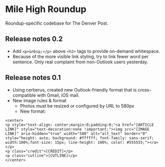 # Mile High Roundup

Roundup-specific codebase for The Denver Post.

## Release notes 0.2

+ Add `<p>&nbsp;</p>` above `<h2>` tags to provide on-demand whitespace.
+ Because of the more visible link styling, try to link fewer word per sentence. Only real complaint from non-Outlook users yesterday.

## Release notes 0.1

+ Using cerberus, created new Outlook-friendly format that is cross-compatible with Gmail, iOS mail.
+ New image rules & format
   + Photos _must_ be resized or configured by URL to 580px
   + New format:
```
<center>
<p style="text-align: center;margin:0;padding:0;"<a href="[ARTICLE LINK]" style="text-decoration:none !important;"><img src="[IMAGE LINK]" aria-hidden="true" width="580" alt="alt_text" border="0" style="height: auto; background: #ffffff; font-family: sans-serif; width:100%;font-size: 15px; line-height: 100%; color: #555555;"></a></p>
<p class="credit">[CREDIT]</p>
<p class="cutline">[CUTLINE]</p>
</center>
```

